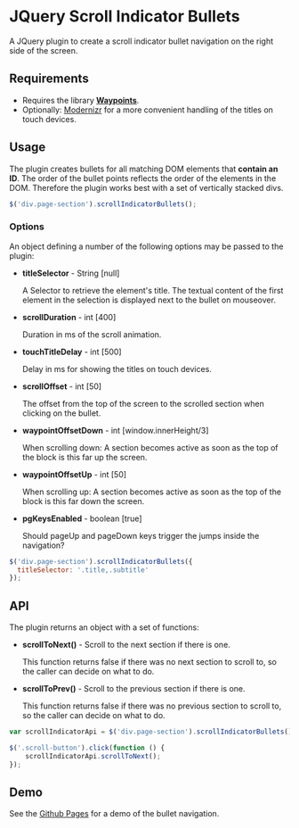 # JQuery Scroll Indicator Bullets

A JQuery plugin to create a scroll indicator bullet navigation on the right side of the screen.

## Requirements

* Requires the library [**Waypoints**](https://github.com/imakewebthings/waypoints).
* Optionally: [Modernizr](https://modernizr.com/) for a more convenient handling of the titles on touch devices.

## Usage

The plugin creates bullets for all matching DOM elements that **contain an ID**. The order of the bullet points reflects the order of the elements in the DOM. Therefore the plugin works best with a set of vertically stacked divs.

```javascript
$('div.page-section').scrollIndicatorBullets();
```

### Options

An object defining a number of the following options may be passed to the plugin:

* **titleSelector** - String [null]

  A Selector to retrieve the element's title. The textual content of the first element in the selection is displayed next to the bullet on mouseover.

* **scrollDuration** - int [400]

  Duration in ms of the scroll animation.

* **touchTitleDelay** - int [500]

  Delay in ms for showing the titles on touch devices.

* **scrollOffset** - int [50]

  The offset from the top of the screen to the scrolled section when clicking on the bullet.

* **waypointOffsetDown** - int [window.innerHeight/3]

  When scrolling down: A section becomes active as soon as the top of the block is this far up the screen.

* **waypointOffsetUp** - int [50]

  When scrolling up: A section becomes active as soon as the top of the block is this far down the screen.

* **pgKeysEnabled** - boolean [true]

  Should pageUp and pageDown keys trigger the jumps inside the navigation?

```javascript
$('div.page-section').scrollIndicatorBullets({
  titleSelector: '.title,.subtitle'
});
```

## API

The plugin returns an object with a set of functions:

* **scrollToNext()** - Scroll to the next section if there is one.

  This function returns false if there was no next section to scroll to, so the caller can decide on what to do.

* **scrollToPrev()** - Scroll to the previous section if there is one.

  This function returns false if there was no previous section to scroll to, so the caller can decide on what to do.


```javascript
var scrollIndicatorApi = $('div.page-section').scrollIndicatorBullets();

$('.scroll-button').click(function () {
    scrollIndicatorApi.scrollToNext();
});
```

## Demo

See the [Github Pages](http://mruoss.github.io/jquery-scroll-indicator-bullets/) for a demo of the bullet navigation.
